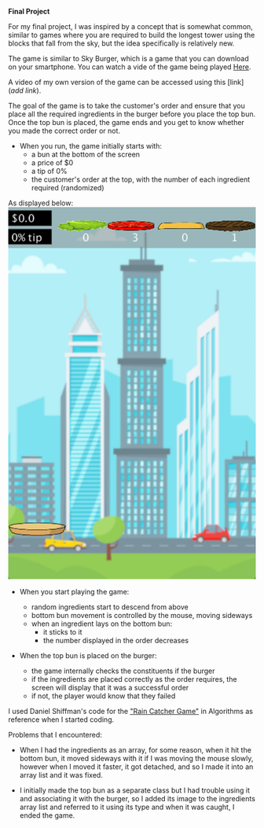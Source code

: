 **Final Project**

For my final project, I was inspired by a concept that is somewhat common, similar to games where you are required to build the longest tower using the blocks that fall from the sky, but the idea specifically is relatively new.

The game is similar to Sky Burger, which is a game that you can download on your smartphone. You can watch a vide of the game being played [Here](https://www.youtube.com/watch?v=L0LIzSpDEG8&t=60s).

A video of my own version of the game can be accessed using this [link](*add link*).

The goal of the game is to take the customer's order and ensure that you place all the required ingredients in the burger before you place the top bun. Once the top bun is placed, the game ends and you get to know whether you made the correct order or not. 

- When you run, the game initially starts with:
  * a bun at the bottom of the screen 
  * a price of $0
  * a tip of 0%
  * the customer's order at the top, with the number of each ingredient required (randomized)

As displayed below:
![](setUp.png)
  
- When you start playing the game:
  * random ingredients start to descend from above
  * bottom bun movement is controlled by the mouse, moving sideways
  * when an ingredient lays on the bottom bun:
    - it sticks to it
    - the number displayed in the order decreases
    
- When the top bun is placed on the burger:
  * the game internally checks the constituents if the burger
  * if the ingredients are placed correctly as the order requires, the screen will display that it was a successful order
  * if not, the player would know that they failed 

I used Daniel Shiffman's code for the ["Rain Catcher Game"](http://learningprocessing.com/examples/chp10/example-10-10-rain-catcher-game) in Algorithms as reference when I started coding.

Problems that I encountered:
 * When I had the ingredients as an array, for some reason, when it hit the bottom bun, it moved sideways with it if I was moving the mouse slowly, however when I moved it faster, it got detached, and so I made it into an array list and it was fixed.
 
 * I initially made the top bun as a separate class but I had trouble using it and associating it with the burger, so I added its image to the ingredients array list and referred to it using its type and when it was caught, I ended the game.

